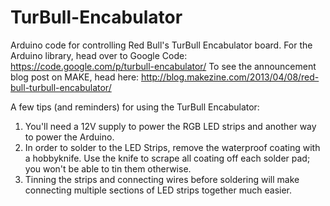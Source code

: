 TurBull-Encabulator
===================

Arduino code for controlling Red Bull's TurBull Encabulator board. 
For the Arduino library, head over to Google Code: https://code.google.com/p/turbull-encabulator/
To see the announcement blog post on MAKE, head here: http://blog.makezine.com/2013/04/08/red-bull-turbull-encabulator/

A few tips (and reminders) for using the TurBull Encabulator: 

1. You'll need a 12V supply to power the RGB LED strips and another way to power the Arduino.
2. In order to solder to the LED Strips, remove the waterproof coating with a hobbyknife. Use the knife to scrape all coating off each solder pad; you won't be able to tin them otherwise.
3. Tinning the strips and connecting wires before soldering will make connecting multiple sections of LED strips together much easier.
